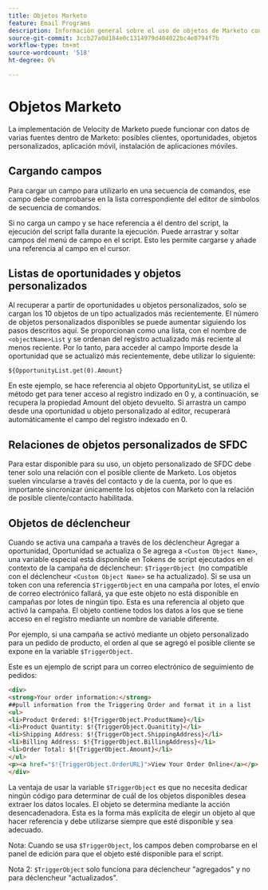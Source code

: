 ```yaml
---
title: Objetos Marketo
feature: Email Programs
description: Información general sobre el uso de objetos de Marketo con scripts de Velocity
source-git-commit: 3ccb27a0d184e0c1314979d404022bc4e0794f7b
workflow-type: tm+mt
source-wordcount: '518'
ht-degree: 0%

---
```


# Objetos Marketo

La implementación de Velocity de Marketo puede funcionar con datos de varias fuentes dentro de Marketo: posibles clientes, oportunidades, objetos personalizados, aplicación móvil, instalación de aplicaciones móviles.

## Cargando campos

Para cargar un campo para utilizarlo en una secuencia de comandos, ese campo debe comprobarse en la lista correspondiente del editor de símbolos de secuencia de comandos.

Si no carga un campo y se hace referencia a él dentro del script, la ejecución del script falla durante la ejecución. Puede arrastrar y soltar campos del menú de campo en el script. Esto les permite cargarse y añade una referencia al campo en el cursor.

## Listas de oportunidades y objetos personalizados

Al recuperar a partir de oportunidades u objetos personalizados, solo se cargan los 10 objetos de un tipo actualizados más recientemente. El número de objetos personalizados disponibles se puede aumentar siguiendo los pasos descritos aquí. Se proporcionan como una lista, con el nombre de `<objectName>List` y se ordenan del registro actualizado más reciente al menos reciente. Por lo tanto, para acceder al campo Importe desde la oportunidad que se actualizó más recientemente, debe utilizar lo siguiente:

`${OpportunityList.get(0).Amount}`

En este ejemplo, se hace referencia al objeto OpportunityList, se utiliza el método get para tener acceso al registro indizado en 0 y, a continuación, se recupera la propiedad Amount del objeto devuelto. Si arrastra un campo desde una oportunidad u objeto personalizado al editor, recuperará automáticamente el campo del registro indexado en 0.

## Relaciones de objetos personalizados de SFDC

Para estar disponible para su uso, un objeto personalizado de SFDC debe tener solo una relación con el posible cliente de Marketo. Los objetos suelen vincularse a través del contacto y de la cuenta, por lo que es importante sincronizar únicamente los objetos con Marketo con la relación de posible cliente/contacto habilitada.

## Objetos de déclencheur

Cuando se activa una campaña a través de los déclencheur Agregar a oportunidad, Oportunidad se actualiza o Se agrega a `<Custom Object Name>`, una variable especial está disponible en Tokens de script ejecutados en el contexto de la campaña de déclencheur: `$TriggerObject `(no compatible con el déclencheur `<Custom Object Name>` se ha actualizado).  Si se usa un token con una referencia `$TriggerObject` en una campaña por lotes, el envío de correo electrónico fallará, ya que este objeto no está disponible en campañas por lotes de ningún tipo.  Esta es una referencia al objeto que activó la campaña. El objeto contiene todos los datos a los que se tiene acceso en el registro mediante un nombre de variable diferente.

Por ejemplo, si una campaña se activó mediante un objeto personalizado para un pedido de producto, el orden al que se agregó el posible cliente se expone en la variable `$TriggerObject`.

Este es un ejemplo de script para un correo electrónico de seguimiento de pedidos:

```html
<div>
<strong>Your order information:</strong>
##pull information from the Triggering Order and format it in a list
<ul>
<li>Product Ordered: $!{TriggerObject.ProductName}</li>
<li>Product Quantity: $!{TriggerObject.Quanitity}</li>
<li>Shipping Address: $!{TriggerObject.ShippingAddress}</li>
<li>Billing Address: $!{TriggerObject.BillingAddress}</li>
<li>Order Total: $!{TriggerObject.Amount}</li>
</ul>
<p><a href="$!{TriggerObject.OrderURL}">View Your Order Online</a></p>
</div>
```

La ventaja de usar la variable `$TriggerObject` es que no necesita dedicar ningún código para determinar de cuál de los objetos disponibles desea extraer los datos locales.  El objeto se determina mediante la acción desencadenadora. Esta es la forma más explícita de elegir un objeto al que hacer referencia y debe utilizarse siempre que esté disponible y sea adecuado.

Nota: Cuando se usa `$TriggerObject`, los campos deben comprobarse en el panel de edición para que el objeto esté disponible para el script.

Nota 2: `$TriggerObject` solo funciona para déclencheur &quot;agregados&quot; y no para déclencheur &quot;actualizados&quot;.
